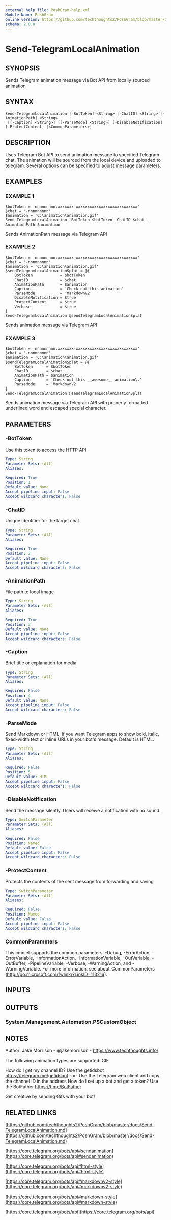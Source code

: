 ```yaml
---
external help file: PoshGram-help.xml
Module Name: PoshGram
online version: https://github.com/techthoughts2/PoshGram/blob/master/docs/Send-TelegramLocalAnimation.md
schema: 2.0.0
---
```


# Send-TelegramLocalAnimation

## SYNOPSIS
Sends Telegram animation message via Bot API from locally sourced animation

## SYNTAX

```
Send-TelegramLocalAnimation [-BotToken] <String> [-ChatID] <String> [-AnimationPath] <String>
 [[-Caption] <String>] [[-ParseMode] <String>] [-DisableNotification] [-ProtectContent] [<CommonParameters>]
```

## DESCRIPTION
Uses Telegram Bot API to send animation message to specified Telegram chat.
The animation will be sourced from the local device and uploaded to telegram.
Several options can be specified to adjust message parameters.

## EXAMPLES

### EXAMPLE 1
```
$botToken = 'nnnnnnnnn:xxxxxxx-xxxxxxxxxxxxxxxxxxxxxxxxxxx'
$chat = '-nnnnnnnnn'
$animation = 'C:\animation\animation.gif'
Send-TelegramLocalAnimation -BotToken $botToken -ChatID $chat -AnimationPath $animation
```

Sends AnimationPath message via Telegram API

### EXAMPLE 2
```
$botToken = 'nnnnnnnnn:xxxxxxx-xxxxxxxxxxxxxxxxxxxxxxxxxxx'
$chat = '-nnnnnnnnn'
$animation = 'C:\animation\animation.gif'
$sendTelegramLocalAnimationSplat = @{
    BotToken            = $botToken
    ChatID              = $chat
    AnimationPath       = $animation
    Caption             = 'Check out this animation'
    ParseMode           = 'MarkdownV2'
    DisableNotification = $true
    ProtectContent      = $true
    Verbose             = $true
}
Send-TelegramLocalAnimation @sendTelegramLocalAnimationSplat
```

Sends animation message via Telegram API

### EXAMPLE 3
```
$botToken = 'nnnnnnnnn:xxxxxxx-xxxxxxxxxxxxxxxxxxxxxxxxxxx'
$chat = '-nnnnnnnnn'
$animation = 'C:\animation\animation.gif'
$sendTelegramLocalAnimationSplat = @{
    BotToken      = $botToken
    ChatID        = $chat
    AnimationPath = $animation
    Caption       = 'Check out this __awesome__ animation\.'
    ParseMode     = 'MarkdownV2'
}
Send-TelegramLocalAnimation @sendTelegramLocalAnimationSplat
```

Sends animation message via Telegram API with properly formatted underlined word and escaped special character.

## PARAMETERS

### -BotToken
Use this token to access the HTTP API

```yaml
Type: String
Parameter Sets: (All)
Aliases:

Required: True
Position: 1
Default value: None
Accept pipeline input: False
Accept wildcard characters: False
```

### -ChatID
Unique identifier for the target chat

```yaml
Type: String
Parameter Sets: (All)
Aliases:

Required: True
Position: 2
Default value: None
Accept pipeline input: False
Accept wildcard characters: False
```

### -AnimationPath
File path to local image

```yaml
Type: String
Parameter Sets: (All)
Aliases:

Required: True
Position: 3
Default value: None
Accept pipeline input: False
Accept wildcard characters: False
```

### -Caption
Brief title or explanation for media

```yaml
Type: String
Parameter Sets: (All)
Aliases:

Required: False
Position: 4
Default value: None
Accept pipeline input: False
Accept wildcard characters: False
```

### -ParseMode
Send Markdown or HTML, if you want Telegram apps to show bold, italic, fixed-width text or inline URLs in your bot's message.
Default is HTML.

```yaml
Type: String
Parameter Sets: (All)
Aliases:

Required: False
Position: 5
Default value: HTML
Accept pipeline input: False
Accept wildcard characters: False
```

### -DisableNotification
Send the message silently.
Users will receive a notification with no sound.

```yaml
Type: SwitchParameter
Parameter Sets: (All)
Aliases:

Required: False
Position: Named
Default value: False
Accept pipeline input: False
Accept wildcard characters: False
```

### -ProtectContent
Protects the contents of the sent message from forwarding and saving

```yaml
Type: SwitchParameter
Parameter Sets: (All)
Aliases:

Required: False
Position: Named
Default value: False
Accept pipeline input: False
Accept wildcard characters: False
```

### CommonParameters
This cmdlet supports the common parameters: -Debug, -ErrorAction, -ErrorVariable, -InformationAction, -InformationVariable, -OutVariable, -OutBuffer, -PipelineVariable, -Verbose, -WarningAction, and -WarningVariable.
For more information, see about_CommonParameters (http://go.microsoft.com/fwlink/?LinkID=113216).

## INPUTS

## OUTPUTS

### System.Management.Automation.PSCustomObject
## NOTES
Author: Jake Morrison - @jakemorrison - https://www.techthoughts.info/

The following animation types are supported:
GIF

How do I get my channel ID?
Use the getidsbot https://telegram.me/getidsbot  -or-  Use the Telegram web client and copy the channel ID in the address
How do I set up a bot and get a token?
Use the BotFather https://t.me/BotFather

Get creative by sending Gifs with your bot!

## RELATED LINKS

[https://github.com/techthoughts2/PoshGram/blob/master/docs/Send-TelegramLocalAnimation.md](https://github.com/techthoughts2/PoshGram/blob/master/docs/Send-TelegramLocalAnimation.md)

[https://core.telegram.org/bots/api#sendanimation](https://core.telegram.org/bots/api#sendanimation)

[https://core.telegram.org/bots/api#html-style](https://core.telegram.org/bots/api#html-style)

[https://core.telegram.org/bots/api#markdownv2-style](https://core.telegram.org/bots/api#markdownv2-style)

[https://core.telegram.org/bots/api#markdown-style](https://core.telegram.org/bots/api#markdown-style)

[https://core.telegram.org/bots/api](https://core.telegram.org/bots/api)

